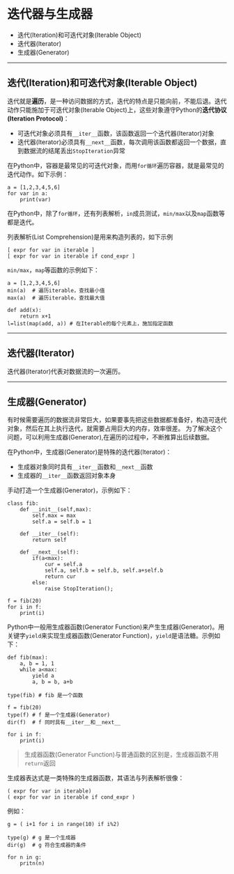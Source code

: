 # 迭代器与生成器

+ 迭代(Iteration)和可迭代对象(Iterable Object)
+ 迭代器(Iterator)
+ 生成器(Generator)

--------------------------------------------------------------------------------
## 迭代(Iteration)和可迭代对象(Iterable Object)
迭代就是**遍历**，是一种访问数据的方式，迭代的特点是只能向前，不能后退。迭代动作只能施加于可迭代对象(Iterable Object)上，这些对象遵守Python的**迭代协议(Iteration Protocol)**：
+ 可迭代对象必须具有`__iter__`函数，该函数返回一个迭代器(Iterator)对象
+ 迭代器(Iterator)必须具有`__next__`函数，每次调用该函数都返回一个数据，直到数据流的结尾丢出`StopIteration`异常

在Python中，容器是最常见的可迭代对象，而用`for循环`遍历容器，就是最常见的迭代动作。如下示例：
```
a = [1,2,3,4,5,6]
for var in a:
	print(var)
```

在Python中，除了`for循环`，还有列表解析，`in`成员测试，`min/max`以及`map`函数等都是迭代。

列表解析(List Comprehension)是用来构造列表的，如下示例
```
[ expr for var in iterable ]
[ expr for var in iterable if cond_expr ]

```

`min/max`，`map`等函数的示例如下：
```
a = [1,2,3,4,5,6]
min(a)  # 遍历iterable，查找最小值
max(a)	# 遍历iterable，查找最大值

def add(x):
	return x+1
l=list(map(add, a)) # 在Iterable的每个元素上，施加指定函数

```
--------------------------------------------------------------------------------
## 迭代器(Iterator)
迭代器(Iterator)代表对数据流的一次遍历。

--------------------------------------------------------------------------------
## 生成器(Generator)
有时候需要遍历的数据流非常巨大，如果要事先把这些数据都准备好，构造可迭代对象，然后在其上执行迭代，就需要占用巨大的内存，效率很差。
为了解决这个问题，可以利用生成器(Generator),在遍历的过程中，不断推算出后续数据。

在Python中，生成器(Generator)是特殊的迭代器(Iterator)：
+ 生成器对象同时具有`__iter__`函数和`__next__`函数
+ 生成器的`__iter__`函数返回对象本身

手动打造一个生成器(Generator)，示例如下：
```
class fib:
	def __init__(self,max):
		self.max = max
		self.a = self.b = 1

	def __iter__(self):
		return self

	def __next__(self):
		if(a<max):
			cur = self.a
			self.a, self.b = self.b, self.a+self.b	
			return cur
		else:
			raise StopIteration();
	
f = fib(20)
for i in f:
	print(i)
```

Python中一般用生成器函数(Generator Function)来产生生成器(Generator)。用关键字`yield`来实现生成器函数(Generator Function)，`yield`是语法糖。示例如下：
```
def fib(max):
	a, b = 1, 1
	while a<max:
		yield a
		a, b = b, a+b

type(fib) # fib 是一个函数

f = fib(20)
type(f)	# f 是一个生成器(Generator)
dir(f)	# f 同时具有__iter__和__next__

for i in f:
	print(i)

```

>  生成器函数(Generator Function)与普通函数的区别是，生成器函数不用`return`返回


生成器表达式是一类特殊的生成器函数，其语法与列表解析很像：
```
( expr for var in iterable)
( expr for var in iterable if cond_expr )
```

例如：
```
g = ( i+1 for i in range(10) if i%2)

type(g) # g 是一个生成器
dir(g)  # g 符合生成器的条件

for n in g:
	pritn(n)
```
